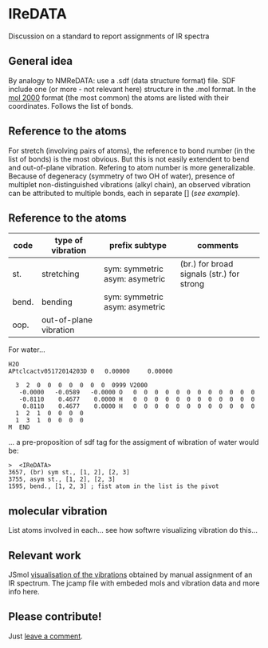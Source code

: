 # IReDATA
Discussion on a standard to report assignments of IR spectra
## General idea
By analogy to NMReDATA: use a .sdf (data structure format) file. SDF include one (or more - not relevant here) structure in the .mol format. In the [mol 2000](https://chem.libretexts.org/Courses/University_of_Arkansas_Little_Rock/ChemInformatics_(2017)%3A_Chem_4399%2F%2F5399/2.2%3A_Chemical_Representations_on_Computer%3A_Part_II/2.2.2%3A_Anatomy_of_a_MOL_file) format (the most common) the atoms are listed with their coordinates. Follows the list of bonds.
## Reference to the atoms
For stretch (involving pairs of atoms), the reference to bond number (in the list of bonds) is the most obvious. But this is not easily extendent to bend and out-of-plane vibration. Refering to atom number is more generalizable. Because of degeneracy (symmetry of two OH of water), presence of multiplet non-distinguished vibrations (alkyl chain), an observed vibration can be attributed to multiple bonds, each in separate [] (*see example*).
## Reference to the atoms

|code|type of vibration|prefix subtype|comments|
|----|-----------------|-------|-------|
|st.|stretching|sym: symmetric asym: asymetric|(br.) for broad signals (str.) for strong|
|bend.|bending|sym: symmetric asym: asymetric||
|oop.|out-of-plane vibration|||

For water...
```
H2O
APtclcactv05172014203D 0   0.00000     0.00000
 
  3  2  0  0  0  0  0  0  0  0999 V2000
   -0.0000   -0.0589   -0.0000 O   0  0  0  0  0  0  0  0  0  0  0  0
   -0.8110    0.4677    0.0000 H   0  0  0  0  0  0  0  0  0  0  0  0
    0.8110    0.4677    0.0000 H   0  0  0  0  0  0  0  0  0  0  0  0
  1  2  1  0  0  0  0
  1  3  1  0  0  0  0
M  END
```
... a pre-proposition of sdf tag for the assigment of wibration of water would be:
```
>  <IReDATA>
3657, (br) sym st., [1, 2], [2, 3]
3755, asym st., [1, 2], [2, 3]
1595, bend., [1, 2, 3] ; fist atom in the list is the pivot

```
## molecular vibration
List atoms involved in each... 
see how softwre visualizing vibration do this...

## Relevant work
JSmol [visualisation of the vibrations](https://chemapps.stolaf.edu/jmol/jsmol/jsv_mol.htm) obtained by manual assignment of an IR spectrum. The jcamp file with embeded mols and vibration data and more info here.


## Please contribute!
Just [leave a comment](https://github.com/CHEMeDATA/IReDATA/issues/new/choose).


